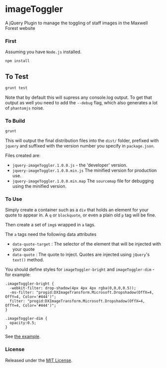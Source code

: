 imageToggler
============

A jQuery Plugin to manage the toggling of staff images in the Maxwell Forest website

### First

Assuming you have `Node.js` installed.

```bash
npm install
```

## To Test

```bash
grunt test
```

Note that by default this will supress any console.log output.  To get that output as well you need to add the `--debug` flag, which also generates a lot of `phantomjs` noise.

### To Build

```bash
grunt
```

This will output the final distribution files into the `dist/` folder, prefixed with `jquery` and suffixed with the version number you specify in `package.json`.

Files created are:

* `jquery-imageToggler.1.0.0.js` - the 'developer' version.
* `jquery-imageToggler.1.0.0.min.js` The minified version for production use.
* `jquery-imageToggler.1.0.0.min.map` The `sourcemap` file for debugging using the minified version.

### To Use

Simply create a container such as a `div` that holds an element for your
quote to appear in. A `q` or `blockquote`, or even a plain old `p` tag will be fine.

Then create a set of `img`s wrapped in `a` tags.

The `a` tags need the following data attributes

  * `data-quote-target` : The selector of the element that will be injected with your quote
  * `data-quote` : The quote to inject.  Quotes are injected using `jQuery`'s `text()` method.

You should define styles for `imageToggler-bright` and `imageToggler-dim` - for example:

    .imageToggler-bright {
      -webkit-filter: drop-shadow(4px 4px 4px rgba(0,0,0,0.5));
      -ms-filter: "progid:DXImageTransform.Microsoft.Dropshadow(OffX=4, OffY=4, Color='#444')";
      filter: "progid:DXImageTransform.Microsoft.Dropshadow(OffX=4, OffY=4, Color='#444')";
    }

    .imageToggler-dim {
      opacity:0.5;
    }

See [the example](/example/example.html).

### License

Released under the [MIT License](//LICENSE).
